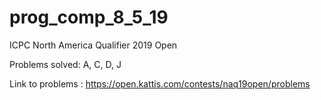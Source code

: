 # prog_comp_8_5_19
ICPC North America Qualifier 2019 Open

Problems solved: A, C, D, J

Link to problems :
https://open.kattis.com/contests/naq19open/problems
